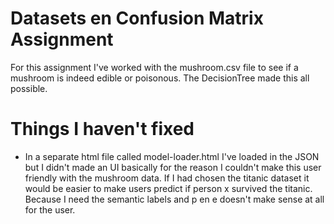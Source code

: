 # Datasets en Confusion Matrix Assignment
For this assignment I've worked with the mushroom.csv file to see if a mushroom is indeed edible or poisonous. The DecisionTree made this all possible.

# Things I haven't fixed
- In a separate html file called model-loader.html I've loaded in the JSON but I didn't made an UI basically for the reason I couldn't make this user friendly with the mushroom data. If I had chosen the titanic dataset it would be easier to make users predict if person x survived the titanic. Because I need the semantic labels and p en e doesn't make sense at all for the user.
